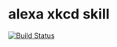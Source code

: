 # alexa xkcd skill

[![Build Status](https://travis-ci.com/corux/alexa-xkcd-skill.svg?branch=master)](https://travis-ci.com/corux/alexa-xkcd-skill)
